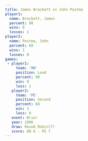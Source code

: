 ```yaml
---
title: James Brackett vs John Postma
player1:               
  name: Brackett, James
  percent: 90          
  wins: 0              
  losses: 1            
player2:               
  name: Postma, John   
  percent: 68          
  wins: 1              
  losses: 0            
games:
 - player1:        
     team: 'ON'    
     position: Lead
     percent: 90   
     win: 0        
     loss: 1       
   player2:          
     team: 'PE'      
     position: Second
     percent: 68     
     win: 1          
     loss: 0         
   event: Brier        
   year: 1996          
   draw: Round Robin(7)
   score: ON 6 - PE 7  
---
```

